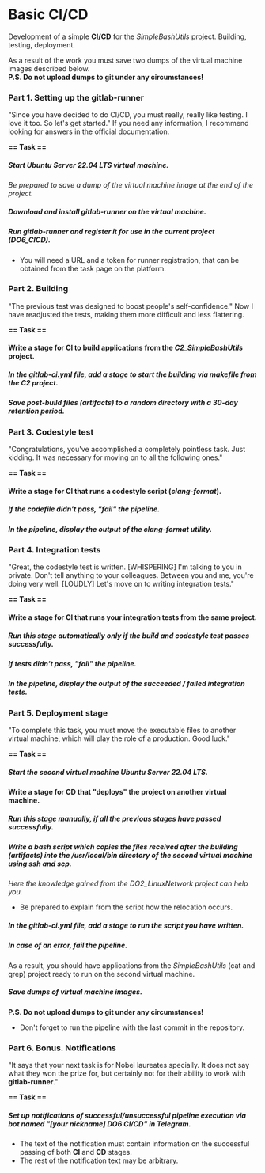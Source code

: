 # Basic CI/CD

Development of a simple **CI/CD** for the *SimpleBashUtils* project. Building, testing, deployment.

As a result of the work you must save two dumps of the virtual machine images described below. \
**P.S. Do not upload dumps to git under any circumstances!**

### Part 1. Setting up the **gitlab-runner**

"Since you have decided to do CI/CD, you must really, really like testing. I love it too. So let's get started."
If you need any information, I recommend looking for answers in the official documentation.

**== Task ==**

##### Start *Ubuntu Server 22.04 LTS* virtual machine.
*Be prepared to save a dump of the virtual machine image at the end of the project.*

##### Download and install **gitlab-runner** on the virtual machine.

##### Run **gitlab-runner** and register it for use in the current project (*DO6_CICD*).
- You will need a URL and a token for runner registration, that can be obtained from the task page on the platform.

### Part 2. Building

"The previous test was designed to boost people's self-confidence."
Now I have readjusted the tests, making them more difficult and less flattering.

**== Task ==**

#### Write a stage for **CI** to build applications from the *C2_SimpleBashUtils* project.

##### In the _gitlab-ci.yml_ file, add a stage to start the building via makefile from the _C2_ project.

##### Save post-build files (artifacts) to a random directory with a 30-day retention period.


### Part 3. Codestyle test

"Congratulations, you've accomplished a completely pointless task. Just kidding. It was necessary for moving on to all the following ones."

**== Task ==**

#### Write a stage for **CI** that runs a codestyle script (*clang-format*).

##### If the codefile didn't pass, "fail" the pipeline.

##### In the pipeline, display the output of the *clang-format* utility.

### Part 4. Integration tests

"Great, the codestyle test is written. [WHISPERING] I'm talking to you in private. Don't tell anything to your colleagues. Between you and me, you're doing very well. [LOUDLY] Let's move on to writing integration tests."

**== Task ==**

#### Write a stage for **CI** that runs your integration tests from the same project.

##### Run this stage automatically only if the build and codestyle test passes successfully.

##### If tests didn't pass, "fail" the pipeline.

##### In the pipeline, display the output of the succeeded / failed integration tests.

### Part 5. Deployment stage

"To complete this task, you must move the executable files to another virtual machine, which will play the role of a production. Good luck."

**== Task ==**

##### Start the second virtual machine *Ubuntu Server 22.04 LTS*.

#### Write a stage for **CD** that "deploys" the project on another virtual machine.

##### Run this stage manually, if all the previous stages have passed successfully.

##### Write a bash script which copies the files received after the building (artifacts) into the */usr/local/bin* directory of the second virtual machine using **ssh** and **scp**.

*Here the knowledge gained from the DO2_LinuxNetwork project can help you.*

- Be prepared to explain from the script how the relocation occurs.

##### In the _gitlab-ci.yml_ file, add a stage to run the script you have written.

##### In case of an error, fail the pipeline.

As a result, you should have applications from the *SimpleBashUtils* (cat and grep) project ready to run on the second virtual machine.

##### Save dumps of virtual machine images.
**P.S. Do not upload dumps to git under any circumstances!**
- Don't forget to run the pipeline with the last commit in the repository.

### Part 6. Bonus. Notifications

"It says that your next task is for Nobel laureates specially. It does not say what they won the prize for, but certainly not for their ability to work with **gitlab-runner**."

**== Task ==**

##### Set up notifications of successful/unsuccessful pipeline execution via bot named "[your nickname] DO6 CI/CD" in *Telegram*.
- The text of the notification must contain information on the successful passing of both **CI** and **CD** stages.
- The rest of the notification text may be arbitrary.
